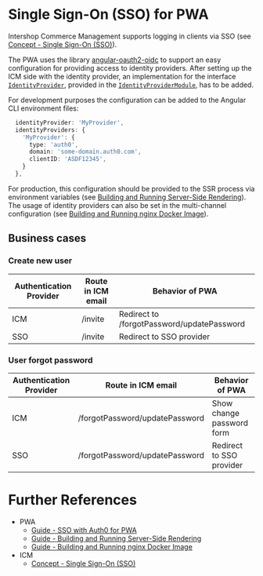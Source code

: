 <!--
kb_concepts
kb_pwa
kb_everyone
kb_sync_latest_only
-->

# Single Sign-On (SSO) for PWA

Intershop Commerce Management supports logging in clients via SSO (see [Concept - Single Sign-On (SSO)][kb-concept-sso]).

The PWA uses the library [angular-oauth2-oidc](https://github.com/manfredsteyer/angular-oauth2-oidc#readme) to support an easy configuration for providing access to identity providers.
After setting up the ICM side with the identity provider, an implementation for the interface [`IdentityProvider`](../../src/app/core/identity-provider/identity-provider.interface.ts), provided in the [`IdentityProviderModule`](../../src/app/core/identity-provider.module.ts), has to be added.

For development purposes the configuration can be added to the Angular CLI environment files:

```typescript
  identityProvider: 'MyProvider',
  identityProviders: {
    'MyProvider': {
      type: 'auth0',
      domain: 'some-domain.auth0.com',
      clientID: 'ASDF12345',
    }
  },
```

For production, this configuration should be provided to the SSR process via environment variables (see [Building and Running Server-Side Rendering][ssr-startup]).
The usage of identity providers can also be set in the multi-channel configuration (see [Building and Running nginx Docker Image][nginx-startup]).

## Business cases

### Create new user

| Authentication Provider | Route in ICM email | Behavior of PWA                            |
| ----------------------- | ------------------ | ------------------------------------------ |
| ICM                     | /invite            | Redirect to /forgotPassword/updatePassword |
| SSO                     | /invite            | Redirect to SSO provider                   |

### User forgot password

| Authentication Provider | Route in ICM email             | Behavior of PWA           |
| ----------------------- | ------------------------------ | ------------------------- |
| ICM                     | /forgotPassword/updatePassword | Show change password form |
| SSO                     | /forgotPassword/updatePassword | Redirect to SSO provider  |

# Further References

- PWA
  - [Guide - SSO with Auth0 for PWA](../guides/sso-auth0.md)
  - [Guide - Building and Running Server-Side Rendering][ssr-startup]
  - [Guide - Building and Running nginx Docker Image][nginx-startup]
- ICM
  - [Concept - Single Sign-On (SSO)][kb-concept-sso]

[kb-concept-sso]: https://support.intershop.com/kb/index.php/Display/29A407
[ssr-startup]: ../guides/ssr-startup.md
[nginx-startup]: ../guides/nginx-startup.md
